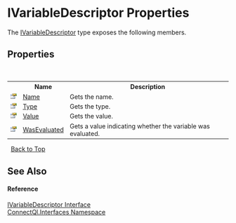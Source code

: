 # IVariableDescriptor Properties
 

The <a href="T_ConnectQl_Interfaces_IVariableDescriptor">IVariableDescriptor</a> type exposes the following members.


## Properties
&nbsp;<table><tr><th></th><th>Name</th><th>Description</th></tr><tr><td>![Public property](media/pubproperty.gif "Public property")</td><td><a href="P_ConnectQl_Interfaces_IVariableDescriptor_Name">Name</a></td><td>
Gets the name.</td></tr><tr><td>![Public property](media/pubproperty.gif "Public property")</td><td><a href="P_ConnectQl_Interfaces_IVariableDescriptor_Type">Type</a></td><td>
Gets the type.</td></tr><tr><td>![Public property](media/pubproperty.gif "Public property")</td><td><a href="P_ConnectQl_Interfaces_IVariableDescriptor_Value">Value</a></td><td>
Gets the value.</td></tr><tr><td>![Public property](media/pubproperty.gif "Public property")</td><td><a href="P_ConnectQl_Interfaces_IVariableDescriptor_WasEvaluated">WasEvaluated</a></td><td>
Gets a value indicating whether the variable was evaluated.</td></tr></table>&nbsp;
<a href="#ivariabledescriptor-properties">Back to Top</a>

## See Also


#### Reference
<a href="T_ConnectQl_Interfaces_IVariableDescriptor">IVariableDescriptor Interface</a><br /><a href="N_ConnectQl_Interfaces">ConnectQl.Interfaces Namespace</a><br />